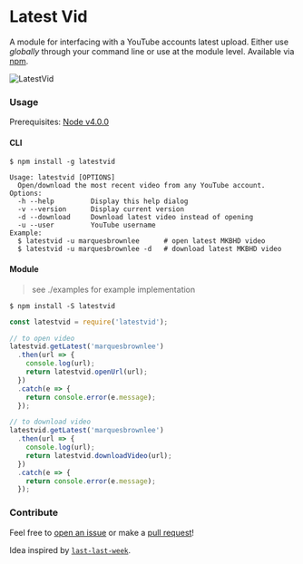 # Latest Vid
A module for interfacing with a YouTube accounts latest upload. Either use _globally_ through your command line or use at the module level. Available via [npm](https://www.npmjs.com/package/latestvid).

![LatestVid](http://i.imgur.com/JPtGUuE.gif)

### Usage

  Prerequisites: [Node v4.0.0](https://nodejs.org/en/blog/release/v4.0.0/)
  
#### CLI
  
  ```
  $ npm install -g latestvid
  ```

  ```
  Usage: latestvid [OPTIONS]
    Open/download the most recent video from any YouTube account.
  Options:
    -h --help         Display this help dialog
    -v --version      Display current version
    -d --download     Download latest video instead of opening
    -u --user         YouTube username
  Example:
    $ latestvid -u marquesbrownlee      # open latest MKBHD video
    $ latestvid -u marquesbrownlee -d   # download latest MKBHD video
  ```

#### Module

  > see ./examples for example implementation

  ```
  $ npm install -S latestvid
  ```

  ```javascript
  const latestvid = require('latestvid');

  // to open video
  latestvid.getLatest('marquesbrownlee')
    .then(url => {
      console.log(url);
      return latestvid.openUrl(url);
    })
    .catch(e => {
      return console.error(e.message);
    });

  // to download video
  latestvid.getLatest('marquesbrownlee')
    .then(url => {
      console.log(url);
      return latestvid.downloadVideo(url);
    })
    .catch(e => {
      return console.error(e.message);
    });
  ```

### Contribute

Feel free to [open an issue](https://github.com/kshvmdn/latestvid/issues) or make a [pull request](https://github.com/kshvmdn/latestvid/pulls)!

Idea inspired by [`last-last-week`](https://www.npmjs.com/package/last-last-week).
